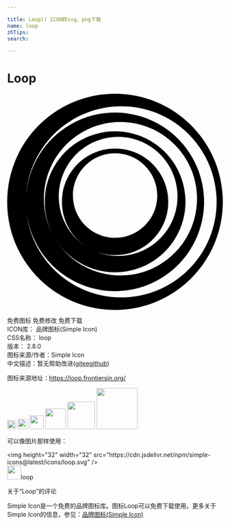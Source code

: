 ```yaml
---

title: Loop() ICON转svg、png下载
name: loop
zhTips: 
search: 

---
```


# Loop  <small style="font-size: 60%;font-weight: 100"></small>

<div id="svg" class="svg-wrap">
<svg role="img" viewBox="0 0 24 24" xmlns="http://www.w3.org/2000/svg"><title>Loop icon</title><path d="M12,0C5.371,0,0,5.371,0,12s5.371,12,12,12s12-5.371,12-12C24.011,5.371,18.629,0,12,0z M12.7,22.611 C6.837,22.611,2.089,17.863,2.089,12S6.837,1.389,12.7,1.389S23.311,6.137,23.311,12S18.563,22.611,12.7,22.611z M7.045,3.413 c-4.747,2.735-6.366,8.795-3.632,13.542c2.735,4.737,8.806,6.366,13.542,3.632c4.747-2.735,6.366-8.806,3.632-13.542 C17.852,2.297,11.792,0.678,7.045,3.413z M16.868,19.034c-4.08,2.352-9.287,0.952-11.639-3.118 c-2.352-4.08-0.952-9.287,3.118-11.639c4.08-2.352,9.287-0.952,11.639,3.118C22.337,11.464,20.948,16.682,16.868,19.034z  M5.229,8.084c-2.166,3.741-0.875,8.532,2.866,10.687c3.741,2.166,8.532,0.875,10.698-2.866s0.875-8.532-2.866-10.687 C12.175,3.063,7.384,4.343,5.229,8.084z M18.071,14.702c-1.827,3.161-5.863,4.244-9.025,2.417 c-3.161-1.827-4.244-5.863-2.418-9.025s5.863-4.244,9.025-2.418C18.815,7.493,19.898,11.541,18.071,14.702z M6.093,12 c0,3.271,2.647,5.918,5.918,5.918s5.918-2.647,5.918-5.918s-2.647-5.918-5.918-5.918C8.74,6.082,6.093,8.729,6.093,12z  M16.704,11.3c0,2.593-2.1,4.693-4.693,4.693s-4.693-2.1-4.693-4.693s2.1-4.693,4.693-4.693C14.593,6.607,16.704,8.707,16.704,11.3 z"/></svg>
</div>
<detail full-name='loop'></detail>

<div class="detail-page">
<p>
<span><span class="badge-success badge">免费图标</span> <span class="badge-success badge">免费修改</span>  <span class="badge-success badge">免费下载</span> </span>
<br/>
<span>
ICON库：
<span class="badge-secondary badge">品牌图标(Simple Icon)</span> 
</span>
<br/>
<span>
CSS名称：
<span class="badge-secondary badge">loop</span> 
</span>

<br/>
<span>
版本：
<span class="badge-secondary badge">2.8.0</span> 
</span>
<br/>
<span>图标来源/作者：<span class="badge-light badge">Simple Icon</span></span> 
<br/>
<span class="zh-detail">中文描述：暂无<span class="help-link"><span>帮助改进</span>(<a href="https://gitee.com/liuwave/icon-helper/edit/master/json/brands/loop.json" target="_blank" rel="noopener noreferrer">gitee</a><a href="https://github.com/liuwave/icon-helper/edit/master/json/brands/loop.json" target="_blank" rel="noopener noreferrer">github</a></span>)</span><br/>
</p>
</div><div class="description description alert alert-light"><p>图标来源地址：<a href="https://loop.frontiersin.org/" target="_blank" rel="noopener noreferrer">https://loop.frontiersin.org/</a></p></div>
<div class="alert alert-dark">
<img height="21" width="21" src="https://cdn.jsdelivr.net/npm/simple-icons@latest/icons/loop.svg" />
<img height="24" width="24" src="https://cdn.jsdelivr.net/npm/simple-icons@latest/icons/loop.svg" />
<img height="32" width="32" src="https://cdn.jsdelivr.net/npm/simple-icons@latest/icons/loop.svg" />
<img height="48" width="48" src="https://cdn.jsdelivr.net/npm/simple-icons@latest/icons/loop.svg" />
<img height="64" width="64" src="https://cdn.jsdelivr.net/npm/simple-icons@latest/icons/loop.svg" />
<img height="96" width="96" src="https://cdn.jsdelivr.net/npm/simple-icons@latest/icons/loop.svg" />

</div>
<div>
  <p>可以像图片那样使用：    
  </p>
  <div class="alert alert-primary" style="font-size: 14px">
    &lt;img height="32" width="32" src="https://cdn.jsdelivr.net/npm/simple-icons@latest/icons/loop.svg" /&gt;
    <copy-btn content='<img height="32" width="32" src="https://cdn.jsdelivr.net/npm/simple-icons@latest/icons/loop.svg" />'></copy-btn>
  </div>
  <div class="alert alert-secondary">
    <img height="32" width="32" src="https://cdn.jsdelivr.net/npm/simple-icons@latest/icons/loop.svg" />loop
    <copy-btn content="loop" btn-title="复制图标名称"></copy-btn>
  </div>
</div>

<Vssue title="关于“Loop”的评论" >关于“Loop”的评论</Vssue>


<div><p>Simple Icon是一个免费的品牌图标库。图标Loop可以免费下载使用。更多关于  Simple Icon的信息，参见：<a target="_blank" href="https://iconhelper.cn/brands.html">品牌图标(Simple Icon)</a>
</p></div>
